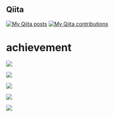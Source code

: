 
## Qiita
[![My Qiita posts](https://qiita-badge.apiapi.app/s/tsubasa_k0814/posts.svg)](http://qiita.com/kim_t0814)
[![My Qiita contributions](https://qiita-badge.apiapi.app/s/tsubasa_k0814/contributions.svg)](http://qiita.com/kim_t0814)

# achievement
![](http://github-profile-summary-cards.vercel.app/api/cards/profile-details?username=kimkim0814&theme=default)

![](http://github-profile-summary-cards.vercel.app/api/cards/repos-per-language?username=kimkim0814&theme=default)

![](http://github-profile-summary-cards.vercel.app/api/cards/most-commit-language?username=kimkim0814&theme=default)

![](http://github-profile-summary-cards.vercel.app/api/cards/stats?username=kimkim0814&theme=default)

![](http://github-profile-summary-cards.vercel.app/api/cards/productive-time?username=kimkim0814&theme=default&utcOffset=8)
